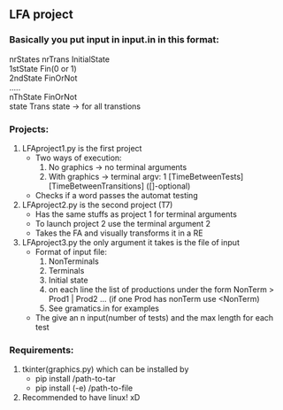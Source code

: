 ## LFA project



### Basically you put input in input.in in this format:

nrStates nrTrans InitialState  
1stState Fin(0 or 1)  
2ndState FinOrNot  
.....  
nThState FinOrNot  
state Trans state  -> for all transtions  

### Projects:

1. LFAproject1.py is the first project
    * Two ways of execution:
        1. No graphics -> no terminal arguments
        1. With graphics -> terminal argv: 1 [TimeBetweenTests] [TimeBetweenTransitions] ([]-optional)
    * Checks if a word passes the automat testing
1. LFAproject2.py is the second project (T7)
    * Has the same stuffs as project 1 for terminal arguments
    * To launch project 2 use the terminal argument 2
    * Takes the FA and visually transforms it in a RE
1. LFAproject3.py the only argument it takes is the file of input
    * Format of input file:
        1. NonTerminals
        1. Terminals
        1. Initial state
        1. on each line the list of productions under the form NonTerm > Prod1 | Prod2 ... (if one Prod has nonTerm use <NonTerm)
        1. See gramatics.in for examples
    * The give an n input(number of tests) and the max length for each test


### Requirements:
1. tkinter(graphics.py) which can be installed by
    * pip install /path-to-tar
    * pip install (-e) /path-to-file
1. Recommended to have linux! xD

